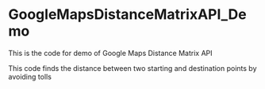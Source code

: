 # GoogleMapsDistanceMatrixAPI_Demo
This is the code for demo of Google Maps Distance Matrix API

This code finds the distance between two starting and destination points by avoiding tolls
